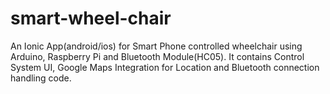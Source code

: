 # smart-wheel-chair

An Ionic App(android/ios) for Smart Phone controlled wheelchair using Arduino, Raspberry Pi and Bluetooth Module(HC05).
It contains Control System UI, Google Maps Integration for Location and Bluetooth connection handling code.